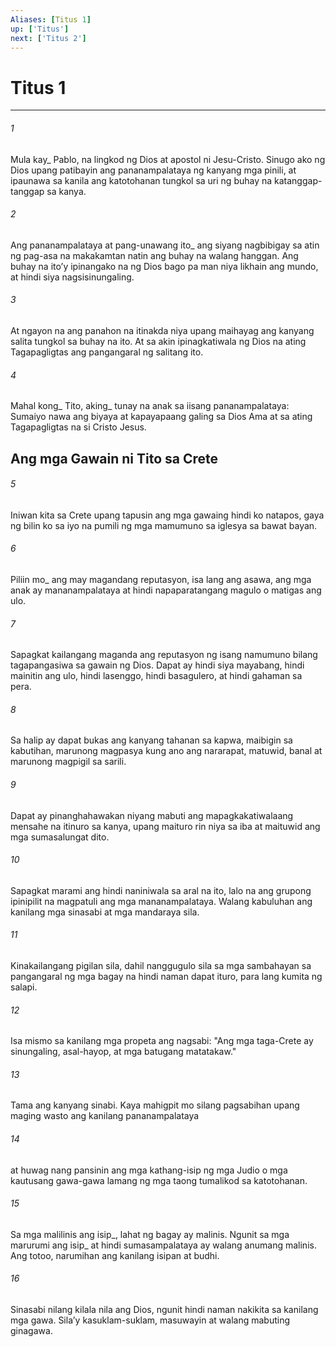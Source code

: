 ```yaml
---
Aliases: [Titus 1]
up: ['Titus']
next: ['Titus 2']
---
```

# Titus 1

***






















###### 1 










Mula kay_ Pablo, na lingkod ng Dios at apostol ni Jesu-Cristo. Sinugo ako ng Dios upang patibayin ang pananampalataya ng kanyang mga pinili, at ipaunawa sa kanila ang katotohanan tungkol sa uri ng buhay na katanggap-tanggap sa kanya. 





















###### 2 










Ang pananampalataya at pang-unawang ito_ ang siyang nagbibigay sa atin ng pag-asa na makakamtan natin ang buhay na walang hanggan. Ang buhay na itoʼy ipinangako na ng Dios bago pa man niya likhain ang mundo, at hindi siya nagsisinungaling. 





















###### 3 










At ngayon na ang panahon na itinakda niya upang maihayag ang kanyang salita tungkol sa buhay na ito. At sa akin ipinagkatiwala ng Dios na ating Tagapagligtas ang pangangaral ng salitang ito. 





















###### 4 










Mahal kong_ Tito, aking_ tunay na anak sa iisang pananampalataya: Sumaiyo nawa ang biyaya at kapayapaang galing sa Dios Ama at sa ating Tagapagligtas na si Cristo Jesus.

## Ang mga Gawain ni Tito sa Crete 





















###### 5 










Iniwan kita sa Crete upang tapusin ang mga gawaing hindi ko natapos, gaya ng bilin ko sa iyo na pumili ng mga mamumuno sa iglesya sa bawat bayan. 





















###### 6 










Piliin mo_ ang may magandang reputasyon, isa lang ang asawa, ang mga anak ay mananampalataya at hindi napaparatangang magulo o matigas ang ulo. 





















###### 7 










Sapagkat kailangang maganda ang reputasyon ng isang namumuno bilang tagapangasiwa sa gawain ng Dios. Dapat ay hindi siya mayabang, hindi mainitin ang ulo, hindi lasenggo, hindi basagulero, at hindi gahaman sa pera. 





















###### 8 










Sa halip ay dapat bukas ang kanyang tahanan sa kapwa, maibigin sa kabutihan, marunong magpasya kung ano ang nararapat, matuwid, banal at marunong magpigil sa sarili. 





















###### 9 










Dapat ay pinanghahawakan niyang mabuti ang mapagkakatiwalaang mensahe na itinuro sa kanya, upang maituro rin niya sa iba at maituwid ang mga sumasalungat dito. 





















###### 10 










Sapagkat marami ang hindi naniniwala sa aral na ito, lalo na ang grupong ipinipilit na magpatuli ang mga mananampalataya. Walang kabuluhan ang kanilang mga sinasabi at mga mandaraya sila. 





















###### 11 










Kinakailangang pigilan sila, dahil nanggugulo sila sa mga sambahayan sa pangangaral ng mga bagay na hindi naman dapat ituro, para lang kumita ng salapi. 





















###### 12 










Isa mismo sa kanilang mga propeta ang nagsabi: "Ang mga taga-Crete ay sinungaling, asal-hayop, at mga batugang matatakaw." 





















###### 13 










Tama ang kanyang sinabi. Kaya mahigpit mo silang pagsabihan upang maging wasto ang kanilang pananampalataya 





















###### 14 










at huwag nang pansinin ang mga kathang-isip ng mga Judio o mga kautusang gawa-gawa lamang ng mga taong tumalikod sa katotohanan. 





















###### 15 










Sa mga malilinis ang isip_, lahat ng bagay ay malinis. Ngunit sa mga marurumi ang isip_ at hindi sumasampalataya ay walang anumang malinis. Ang totoo, narumihan ang kanilang isipan at budhi. 





















###### 16 










Sinasabi nilang kilala nila ang Dios, ngunit hindi naman nakikita sa kanilang mga gawa. Silaʼy kasuklam-suklam, masuwayin at walang mabuting ginagawa.
